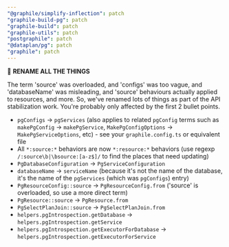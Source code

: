 ```yaml
---
"@graphile/simplify-inflection": patch
"graphile-build-pg": patch
"graphile-build": patch
"graphile-utils": patch
"postgraphile": patch
"@dataplan/pg": patch
"graphile": patch
---
```


🚨 **RENAME ALL THE THINGS**

The term 'source' was overloaded, and 'configs' was too vague, and
'databaseName' was misleading, and 'source' behaviours actually applied to
resources, and more. So, we've renamed lots of things as part of the API
stabilization work. You're probably only affected by the first 2 bullet points.

- `pgConfigs` -> `pgServices` (also applies to related `pgConfig` terms such as
  `makePgConfig` -> `makePgService`, `MakePgConfigOptions` ->
  `MakePgServiceOptions`, etc) - see your `graphile.config.ts` or equivalent
  file
- All `*:source:*` behaviors are now `*:resource:*` behaviors (use regexp
  `/:source\b|\bsource:[a-z$]/` to find the places that need updating)
- `PgDatabaseConfiguration` -> `PgServiceConfiguration`
- `databaseName` -> `serviceName` (because it's not the name of the database,
  it's the name of the `pgServices` (which was `pgConfigs`) entry)
- `PgResourceConfig::source` -> `PgResourceConfig.from` ('source' is overloaded,
  so use a more direct term)
- `PgResource::source` -> `PgResource.from`
- `PgSelectPlanJoin::source` -> `PgSelectPlanJoin.from`
- `helpers.pgIntrospection.getDatabase` -> `helpers.pgIntrospection.getService`
- `helpers.pgIntrospection.getExecutorForDatabase` ->
  `helpers.pgIntrospection.getExecutorForService`
